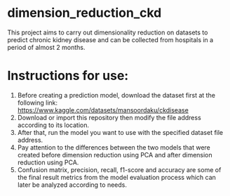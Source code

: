 # dimension_reduction_ckd
This project aims to carry out dimensionality reduction on datasets to predict chronic kidney disease and can be collected from hospitals in a period of almost 2 months.

# Instructions for use:
1. Before creating a prediction model, download the dataset first at the following link: https://www.kaggle.com/datasets/mansoordaku/ckdisease
2. Download or import this repository then modify the file address according to its location.
3. After that, run the model you want to use with the specified dataset file address.
4. Pay attention to the differences between the two models that were created before dimension reduction using PCA and after dimension reduction using PCA.
5. Confusion matrix, precision, recall, f1-score and accuracy are some of the final result metrics from the model evaluation process which can later be analyzed according to needs.
